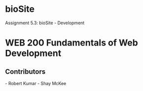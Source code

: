 # bioSite
Assignment 5.3: bioSite - Development
<h1> WEB 200 Fundamentals of Web Development </h1>
<h2> Contributors </h2>
- Robert Kumar 
- Shay McKee 
